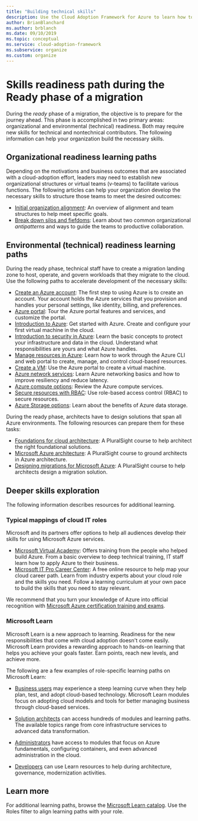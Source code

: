 ```yaml
---
title: "Building technical skills"
description: Use the Cloud Adoption Framework for Azure to learn how to help your organization develop the necessary skills to structure teams to meet the desired outcomes. 
author: BrianBlanchard
ms.author: brblanch
ms.date: 09/10/2019
ms.topic: conceptual
ms.service: cloud-adoption-framework
ms.subservice: organize
ms.custom: organize
---
```


# Skills readiness path during the Ready phase of a migration

During the *ready* phase of a migration, the objective is to prepare for the journey ahead. This phase is accomplished in two primary areas: organizational and environmental (technical) readiness. Both may require new skills for technical and nontechnical contributors. The following information can help your organization build the necessary skills.

## Organizational readiness learning paths

Depending on the motivations and business outcomes that are associated with a cloud-adoption effort, leaders may need to establish new organizational structures or virtual teams (v-teams) to facilitate various functions. The following articles can help your organization develop the necessary skills to structure those teams to meet the desired outcomes:

- [Initial organization alignment](./index.md): An overview of alignment and team structures to help meet specific goals.
- [Break down silos and fiefdoms](./fiefdoms-silos.md): Learn about two common organizational *antipatterns* and ways to guide the teams to productive collaboration.

## Environmental (technical) readiness learning paths

During the ready phase, technical staff have to create a migration landing zone to host, operate, and govern workloads that they migrate to the cloud. Use the following paths to accelerate development of the necessary skills:

- [Create an Azure account](https://docs.microsoft.com/learn/modules/create-an-azure-account): The first step to using Azure is to create an account. Your account holds the Azure services that you provision and handles your personal settings, like identity, billing, and preferences.
- [Azure portal](https://docs.microsoft.com/learn/modules/tour-azure-portal): Tour the Azure portal features and services, and customize the portal.
- [Introduction to Azure](https://docs.microsoft.com/learn/modules/welcome-to-azure): Get started with Azure. Create and configure your first virtual machine in the cloud.
- [Introduction to security in Azure](https://docs.microsoft.com/learn/modules/intro-to-security-in-azure): Learn the basic concepts to protect your infrastructure and data in the cloud. Understand what responsibilities are yours and what Azure handles.
- [Manage resources in Azure](https://docs.microsoft.com/learn/paths/manage-resources-in-azure): Learn how to work through the Azure CLI and web portal to create, manage, and control cloud-based resources.
- [Create a VM](https://docs.microsoft.com/learn/modules/create-windows-virtual-machine-in-azure): Use the Azure portal to create a virtual machine.
- [Azure network services](https://docs.microsoft.com/learn/modules/intro-to-azure-networking): Learn Azure networking basics and how to improve resiliency and reduce latency.
- [Azure compute options](https://docs.microsoft.com/learn/modules/intro-to-azure-compute): Review the Azure compute services.
- [Secure resources with RBAC](https://docs.microsoft.com/learn/modules/secure-azure-resources-with-rbac): Use role-based access control (RBAC) to secure resources.
- [Azure Storage options](https://docs.microsoft.com/learn/modules/intro-to-data-in-azure/index): Learn about the benefits of Azure data storage.

During the ready phase, architects have to design solutions that span all Azure environments. The following resources can prepare them for these tasks:

- [Foundations for cloud architecture](https://app.pluralsight.com/library/courses/cloud-architecture-foundations): A PluralSight course to help architect the right foundational solutions.
- [Microsoft Azure architecture](https://app.pluralsight.com/library/courses/cloud-architecture-foundations): A PluralSight course to ground architects in Azure architecture.
- [Designing migrations for Microsoft Azure](https://app.pluralsight.com/library/courses/cloud-architecture-foundations): A PluralSight course to help architects design a migration solution.

## Deeper skills exploration

The following information describes resources for additional learning.

### Typical mappings of cloud IT roles

Microsoft and its partners offer options to help all audiences develop their skills for using Microsoft Azure services.

- [Microsoft Virtual Academy](https://mva.microsoft.com/product-training/microsoft-azure): Offers training from the people who helped build Azure. From a basic overview to deep technical training, IT staff learn how to apply Azure to their business.
- [Microsoft IT Pro Career Center](https://www.microsoft.com/itpro): A free online resource to help map your cloud career path. Learn from industry experts about your cloud role and the skills you need. Follow a learning curriculum at your own pace to build the skills that you need to stay relevant.

We recommend that you turn your knowledge of Azure into official recognition with [Microsoft Azure certification training and exams](https://www.microsoft.com/learning/certification-overview.aspx).

### Microsoft Learn

Microsoft Learn is a new approach to learning. Readiness for the new responsibilities that come with cloud adoption doesn't come easily. Microsoft Learn provides a rewarding approach to hands-on learning that helps you achieve your goals faster. Earn points, reach new levels, and achieve more.

The following are a few examples of role-specific learning paths on Microsoft Learn:

- [Business users](https://docs.microsoft.com/learn/browse/?roles=business-user) may experience a steep learning curve when they help plan, test, and adopt cloud-based technology. Microsoft Learn modules focus on adopting cloud models and tools for better managing business through cloud-based services.

- [Solution architects](https://docs.microsoft.com/learn/browse/?roles=solution-architect) can access hundreds of modules and learning paths. The available topics range from core infrastructure services to advanced data transformation.

- [Administrators](https://docs.microsoft.com/learn/browse/?roles=administrator) have access to modules that focus on Azure fundamentals, configuring containers, and even advanced administration in the cloud.

- [Developers](https://docs.microsoft.com/learn/browse/?roles=developer&term=infrastructure) can use Learn resources to help during architecture, governance, modernization activities.

## Learn more

For additional learning paths, browse the [Microsoft Learn catalog](https://docs.microsoft.com/learn/browse). Use the Roles filter to align learning paths with your role.
